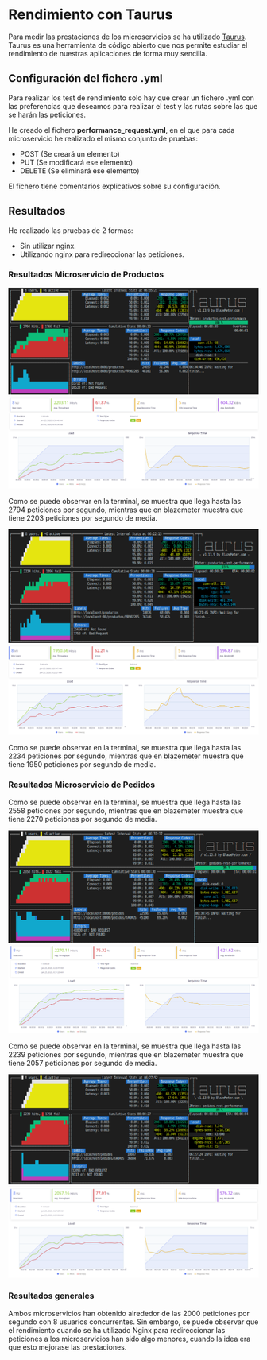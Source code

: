 # Rendimiento con Taurus

Para medir las prestaciones de los microservicios se ha utilizado [Taurus](https://gettaurus.org/). Taurus
 es una herramienta de código abierto que nos permite estudiar el rendimiento de nuestras aplicaciones
de forma muy sencilla.

## Configuración del fichero .yml

Para realizar los test de rendimiento solo hay que crear un fichero .yml con las preferencias que
deseamos para realizar el test y las rutas sobre las que se harán las peticiones.

He creado el fichero **performance_request.yml**, en el que para cada microservicio he realizado el 
mismo conjunto de pruebas:

- POST (Se creará un elemento)
- PUT (Se modificará ese elemento)
- DELETE (Se eliminará ese elemento)

El fichero tiene comentarios explicativos sobre su configuración.

## Resultados

He realizado las pruebas de 2 formas:

- Sin utilizar nginx.
- Utilizando nginx para redireccionar las peticiones.

### Resultados Microservicio de Productos

![taurus-terminal-productos](https://github.com/toniMR/CC-GestionPedidos/blob/master/doc/img/taurus/taurus-terminal-productos.png)
![taurus-bzm-productos](https://github.com/toniMR/CC-GestionPedidos/blob/master/doc/img/taurus/taurus-bzm-productos.png)

Como se puede observar en la terminal, se muestra que llega hasta las 2794 peticiones por segundo, mientras que
en blazemeter muestra que tiene 2203 peticiones por segundo de media.

![taurus-terminal-productos-nginx](https://github.com/toniMR/CC-GestionPedidos/blob/master/doc/img/taurus/taurus-terminal-productos-nginx.png)
![taurus-bzm-productos-nginx](https://github.com/toniMR/CC-GestionPedidos/blob/master/doc/img/taurus/taurus-bzm-productos-nginx.png)

Como se puede observar en la terminal, se muestra que llega hasta las 2234 peticiones por segundo, mientras que
en blazemeter muestra que tiene 1950 peticiones por segundo de media.


### Resultados Microservicio de Pedidos

Como se puede observar en la terminal, se muestra que llega hasta las 2558 peticiones por segundo, mientras que
en blazemeter muestra que tiene 2270 peticiones por segundo de media.

![taurus-terminal-pedidos](https://github.com/toniMR/CC-GestionPedidos/blob/master/doc/img/taurus/taurus-terminal-pedidos.png)
![taurus-bzm-pedidos](https://github.com/toniMR/CC-GestionPedidos/blob/master/doc/img/taurus/taurus-bzm-pedidos.png)

Como se puede observar en la terminal, se muestra que llega hasta las 2239 peticiones por segundo, mientras que
en blazemeter muestra que tiene 2057 peticiones por segundo de media.

![taurus-terminal-pedidos-nginx](https://github.com/toniMR/CC-GestionPedidos/blob/master/doc/img/taurus/taurus-terminal-pedidos-nginx.png)
![taurus-bzm-pedidos-nginx](https://github.com/toniMR/CC-GestionPedidos/blob/master/doc/img/taurus/taurus-bzm-pedidos-nginx.png)

### Resultados generales

Ambos microservicios han obtenido alrededor de las 2000 peticiones por segundo con 8 usuarios concurrentes. Sin embargo,
se puede observar que el rendimiento cuando se ha utilizado Nginx para redireccionar las peticiones a los microservicios
han sido algo menores, cuando la idea era que esto mejorase las prestaciones.  
